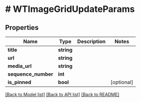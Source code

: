 # # WTImageGridUpdateParams

## Properties

Name | Type | Description | Notes
------------ | ------------- | ------------- | -------------
**title** | **string** |  |
**url** | **string** |  |
**media_url** | **string** |  |
**sequence_number** | **int** |  |
**is_pinned** | **bool** |  | [optional]

[[Back to Model list]](../../README.md#models) [[Back to API list]](../../README.md#endpoints) [[Back to README]](../../README.md)
